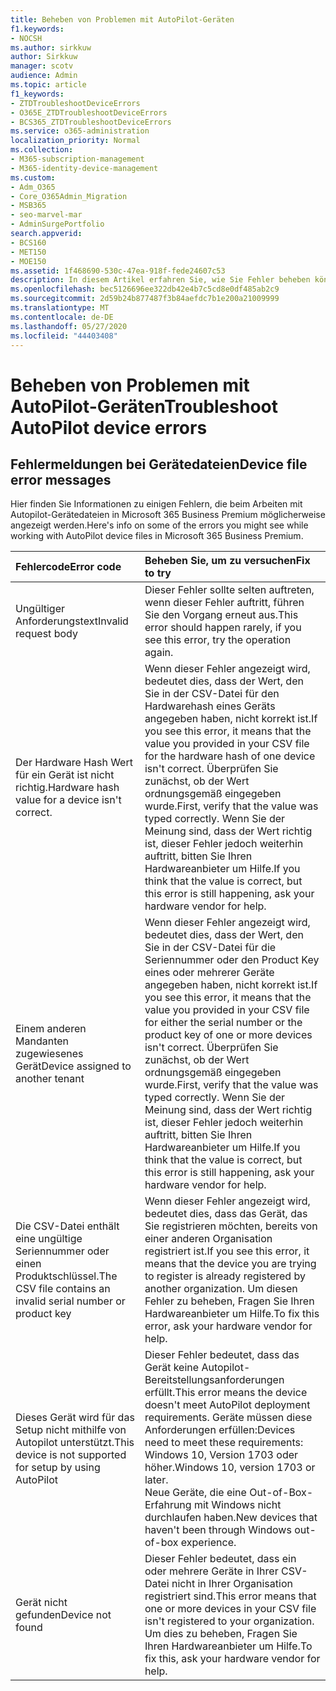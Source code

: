 ```yaml
---
title: Beheben von Problemen mit AutoPilot-Geräten
f1.keywords:
- NOCSH
ms.author: sirkkuw
author: Sirkkuw
manager: scotv
audience: Admin
ms.topic: article
f1_keywords:
- ZTDTroubleshootDeviceErrors
- O365E_ZTDTroubleshootDeviceErrors
- BCS365_ZTDTroubleshootDeviceErrors
ms.service: o365-administration
localization_priority: Normal
ms.collection:
- M365-subscription-management
- M365-identity-device-management
ms.custom:
- Adm_O365
- Core_O365Admin_Migration
- MSB365
- seo-marvel-mar
- AdminSurgePortfolio
search.appverid:
- BCS160
- MET150
- MOE150
ms.assetid: 1f468690-530c-47ea-918f-fede24607c53
description: In diesem Artikel erfahren Sie, wie Sie Fehler beheben können, die beim Arbeiten mit Autopilot-Gerätedateien in Microsoft 365 Business Premium angezeigt werden.
ms.openlocfilehash: bec5126696ee322db42e4b7c5cd8e0df485ab2c9
ms.sourcegitcommit: 2d59b24b877487f3b84aefdc7b1e200a21009999
ms.translationtype: MT
ms.contentlocale: de-DE
ms.lasthandoff: 05/27/2020
ms.locfileid: "44403408"
---
```

# <a name="troubleshoot-autopilot-device-errors"></a><span data-ttu-id="3514c-103">Beheben von Problemen mit AutoPilot-Geräten</span><span class="sxs-lookup"><span data-stu-id="3514c-103">Troubleshoot AutoPilot device errors</span></span>

## <a name="device-file-error-messages"></a><span data-ttu-id="3514c-104">Fehlermeldungen bei Gerätedateien</span><span class="sxs-lookup"><span data-stu-id="3514c-104">Device file error messages</span></span>

<span data-ttu-id="3514c-105">Hier finden Sie Informationen zu einigen Fehlern, die beim Arbeiten mit Autopilot-Gerätedateien in Microsoft 365 Business Premium möglicherweise angezeigt werden.</span><span class="sxs-lookup"><span data-stu-id="3514c-105">Here's info on some of the errors you might see while working with AutoPilot device files in Microsoft 365 Business Premium.</span></span> 
  
|<span data-ttu-id="3514c-106">**Fehlercode**</span><span class="sxs-lookup"><span data-stu-id="3514c-106">**Error code**</span></span>|<span data-ttu-id="3514c-107">**Beheben Sie, um zu versuchen**</span><span class="sxs-lookup"><span data-stu-id="3514c-107">**Fix to try**</span></span>|
|:-----|:-----|
|<span data-ttu-id="3514c-108">Ungültiger Anforderungstext</span><span class="sxs-lookup"><span data-stu-id="3514c-108">Invalid request body</span></span>  <br/> |<span data-ttu-id="3514c-109">Dieser Fehler sollte selten auftreten, wenn dieser Fehler auftritt, führen Sie den Vorgang erneut aus.</span><span class="sxs-lookup"><span data-stu-id="3514c-109">This error should happen rarely, if you see this error, try the operation again.</span></span>  <br/> |
|<span data-ttu-id="3514c-110">Der Hardware Hash Wert für ein Gerät ist nicht richtig.</span><span class="sxs-lookup"><span data-stu-id="3514c-110">Hardware hash value for a device isn't correct.</span></span>  <br/> |<span data-ttu-id="3514c-111">Wenn dieser Fehler angezeigt wird, bedeutet dies, dass der Wert, den Sie in der CSV-Datei für den Hardwarehash eines Geräts angegeben haben, nicht korrekt ist.</span><span class="sxs-lookup"><span data-stu-id="3514c-111">If you see this error, it means that the value you provided in your CSV file for the hardware hash of one device isn't correct.</span></span> <span data-ttu-id="3514c-112">Überprüfen Sie zunächst, ob der Wert ordnungsgemäß eingegeben wurde.</span><span class="sxs-lookup"><span data-stu-id="3514c-112">First, verify that the value was typed correctly.</span></span> <span data-ttu-id="3514c-113">Wenn Sie der Meinung sind, dass der Wert richtig ist, dieser Fehler jedoch weiterhin auftritt, bitten Sie Ihren Hardwareanbieter um Hilfe.</span><span class="sxs-lookup"><span data-stu-id="3514c-113">If you think that the value is correct, but this error is still happening, ask your hardware vendor for help.</span></span>  <br/> |
|<span data-ttu-id="3514c-114">Einem anderen Mandanten zugewiesenes Gerät</span><span class="sxs-lookup"><span data-stu-id="3514c-114">Device assigned to another tenant</span></span>  <br/> |<span data-ttu-id="3514c-115">Wenn dieser Fehler angezeigt wird, bedeutet dies, dass der Wert, den Sie in der CSV-Datei für die Seriennummer oder den Product Key eines oder mehrerer Geräte angegeben haben, nicht korrekt ist.</span><span class="sxs-lookup"><span data-stu-id="3514c-115">If you see this error, it means that the value you provided in your CSV file for either the serial number or the product key of one or more devices isn't correct.</span></span> <span data-ttu-id="3514c-116">Überprüfen Sie zunächst, ob der Wert ordnungsgemäß eingegeben wurde.</span><span class="sxs-lookup"><span data-stu-id="3514c-116">First, verify that the value was typed correctly.</span></span> <span data-ttu-id="3514c-117">Wenn Sie der Meinung sind, dass der Wert richtig ist, dieser Fehler jedoch weiterhin auftritt, bitten Sie Ihren Hardwareanbieter um Hilfe.</span><span class="sxs-lookup"><span data-stu-id="3514c-117">If you think that the value is correct, but this error is still happening, ask your hardware vendor for help.</span></span>  <br/> |
|<span data-ttu-id="3514c-118">Die CSV-Datei enthält eine ungültige Seriennummer oder einen Produktschlüssel.</span><span class="sxs-lookup"><span data-stu-id="3514c-118">The CSV file contains an invalid serial number or product key</span></span>  <br/> |<span data-ttu-id="3514c-119">Wenn dieser Fehler angezeigt wird, bedeutet dies, dass das Gerät, das Sie registrieren möchten, bereits von einer anderen Organisation registriert ist.</span><span class="sxs-lookup"><span data-stu-id="3514c-119">If you see this error, it means that the device you are trying to register is already registered by another organization.</span></span> <span data-ttu-id="3514c-120">Um diesen Fehler zu beheben, Fragen Sie Ihren Hardwareanbieter um Hilfe.</span><span class="sxs-lookup"><span data-stu-id="3514c-120">To fix this error, ask your hardware vendor for help.</span></span>  <br/> |
|<span data-ttu-id="3514c-121">Dieses Gerät wird für das Setup nicht mithilfe von Autopilot unterstützt.</span><span class="sxs-lookup"><span data-stu-id="3514c-121">This device is not supported for setup by using AutoPilot</span></span>  <br/> | <span data-ttu-id="3514c-122">Dieser Fehler bedeutet, dass das Gerät keine Autopilot-Bereitstellungsanforderungen erfüllt.</span><span class="sxs-lookup"><span data-stu-id="3514c-122">This error means the device doesn't meet AutoPilot deployment requirements.</span></span> <span data-ttu-id="3514c-123">Geräte müssen diese Anforderungen erfüllen:</span><span class="sxs-lookup"><span data-stu-id="3514c-123">Devices need to meet these requirements:</span></span>  <br/>  <span data-ttu-id="3514c-124">Windows 10, Version 1703 oder höher.</span><span class="sxs-lookup"><span data-stu-id="3514c-124">Windows 10, version 1703 or later.</span></span>  <br/>  <span data-ttu-id="3514c-125">Neue Geräte, die eine Out-of-Box-Erfahrung mit Windows nicht durchlaufen haben.</span><span class="sxs-lookup"><span data-stu-id="3514c-125">New devices that haven't been through Windows out-of-box experience.</span></span>  <br/> |
|<span data-ttu-id="3514c-126">Gerät nicht gefunden</span><span class="sxs-lookup"><span data-stu-id="3514c-126">Device not found</span></span>  <br/> |<span data-ttu-id="3514c-127">Dieser Fehler bedeutet, dass ein oder mehrere Geräte in Ihrer CSV-Datei nicht in Ihrer Organisation registriert sind.</span><span class="sxs-lookup"><span data-stu-id="3514c-127">This error means that one or more devices in your CSV file isn't registered to your organization.</span></span> <span data-ttu-id="3514c-128">Um dies zu beheben, Fragen Sie Ihren Hardwareanbieter um Hilfe.</span><span class="sxs-lookup"><span data-stu-id="3514c-128">To fix this, ask your hardware vendor for help.</span></span>  <br/> |
